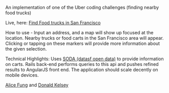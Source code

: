 An implementation of one of the Uber coding challenges (finding nearby food trucks)

Live, here: [Find Food trucks in San Francisco](https://catch-a-meal.herokuapp.com/)

How to use - Input an address, and a map will show up focused at the location. Nearby trucks or food carts in the San Francisco area will appear. Clicking or tapping on these markers will provide more information about the given selection.

Technical Highlights:
Uses [SODA (datasf open data)](https://data.sfgov.org/developers) to provide information on carts.
Rails back-end performs queries to this api and pushes refined results to AngularJS front end.
The application should scale decently on mobile devices.

[Alice Fung](https://github.com/aliceFung/catch_a_truck) and [Donald Kelsey](https://github.com/shadefinale/catch_a_truck)
